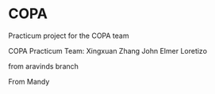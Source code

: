 # COPA
Practicum project for the COPA team

COPA Practicum Team:
Xingxuan Zhang
John Elmer Loretizo

from aravinds branch

From Mandy
